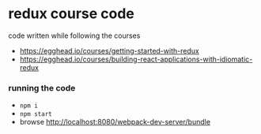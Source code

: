 redux course code
=====

code written while following the courses

- https://egghead.io/courses/getting-started-with-redux
- https://egghead.io/courses/building-react-applications-with-idiomatic-redux

### running the code

- `npm i`
- `npm start`
- browse [http://localhost:8080/webpack-dev-server/bundle](http://localhost:8080/webpack-dev-server/bundle)
